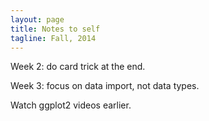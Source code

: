 ```yaml
---
layout: page
title: Notes to self
tagline: Fall, 2014
---
```



Week 2: do card trick at the end.

Week 3: focus on data import, not data types.

Watch ggplot2 videos earlier.